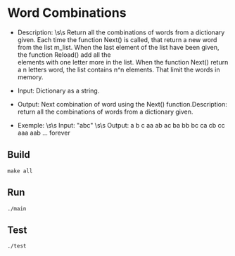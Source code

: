 Word Combinations
=================
*   Description: \s\s
				 Return all the combinations of words from a dictionary given.
                 Each time the function Next() is called, that return a new word from the list m_list.
                 When the last element of the list have been given, the function Reload() add all the  
                 elements with one letter more in the list.
                 When the function Next() return a n letters word, the list contains n^n elements.
                 That limit the words in memory.
 
*   Input: Dictionary as a string.

*   Output: Next combination of word using the Next() function.Description: return all the combinations of words from a dictionary given.
     
*   Exemple: \s\s
    Input: "abc" \s\s
    Output: a 
            b
            c
            aa
            ab
            ac
            ba
            bb
            bc
            ca
            cb
            cc
            aaa
            aab
            … forever


Build
-----
~~~
make all
~~~

Run
---
~~~
./main
~~~
Test
----
~~~
./test
~~~